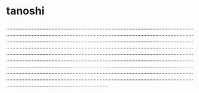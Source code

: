# tanoshi
................................................................................................................................................................................................................................................................................................................................................................................................................................................................................................................................................................................................................................................................................................................................................................................................................................................................................................................................................................................................................................................................................................................................................................................................................................